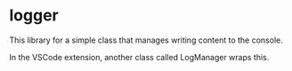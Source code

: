 # logger

This library for a simple class that manages writing content to the console.

In the VSCode extension, another class called LogManager wraps this.
